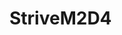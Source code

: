 # StriveM2D4
<!--
    WELCOME TO THE STRIVE TEAM GENERATOR!

    In this app you will generate teams and assign the participants to them.
    You will use the Bootstrap components for the elements of your app.

    The features are the following:
    - The user should be able to add a list of names, find a way to get the user input and fill a list with the new name.
    - The user should be able to set the number of teams he wants, so that they will be generated. A team is just another list to be displayed.
    - An "Assign" button will be required in order to launch the team generation functionality.
    - Every time the user clicks on the "Assign" button, a random name is placed in a team and removed from the initial list.
    - Each team should be inside a "column" to be responsive.
    - [EXTRA] Create a button to remove a user from a team, and putting him back in the main list, waiting to be reassigned.
    - [EXTRA] Create a button to reset the state of the app.
-->